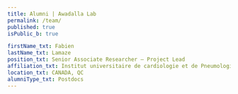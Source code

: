 ```yaml
---
title: Alumni | Awadalla Lab
permalink: /team/
published: true
isPublic_b: true

firstName_txt: Fabien
lastName_txt: Lamaze
position_txt: Senior Associate Researcher – Project Lead
affiliation_txt: Institut universitaire de cardiologie et de Pneumologie de Québec.
location_txt: CANADA, QC
alumniType_txt: Postdocs
---
```

